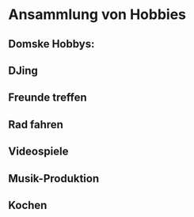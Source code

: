 # Ansammlung von Hobbies
## Domske Hobbys:
## DJing
## Freunde treffen
## Rad fahren
## Videospiele
## Musik-Produktion
## Kochen

